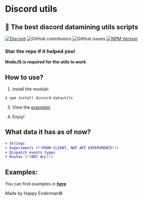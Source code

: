 # Discord utils

## 🚀 The best discord datamining utils scripts

[![Discord](https://img.shields.io/discord/1103066670576193627?style=for-the-badge&color=%235562EA)](https://discord.gg/Q6UYNawvaF)
 ![GitHub contributors](https://img.shields.io/github/contributors/happyendermangit/discord-utils?style=for-the-badge) ![GitHub issues](https://img.shields.io/github/issues/happyendermangit/discord-utils?style=for-the-badge) [![NPM Version](https://img.shields.io/npm/v/discord-datautils?style=for-the-badge&logo=npm&color=CC3534)](https://www.npmjs.com/package/discord-datautils)




### Star the repo if it helped you!

**NodeJS is required for the utils to work**

## How to use?
1. install the module:
```sh
$ npm install discord-datautils
```

3. View the [examples](#examples)

4. Enjoy!

## What data it has as of now?
```diff
+ Strings 
+ Experiments (!!FROM CLIENT, NOT API EXPERIMENTS!!)
+ Dispatch events types 
+ Routes (!!NOT ALL!!)
```

## Examples:

You can find examples in **[here](./examples)**

Made by Happy Enderman©️
